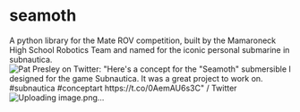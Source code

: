 # seamoth
A python library for the Mate ROV competition, built by the Mamaroneck High School Robotics Team and named for the iconic personal submarine in subnautica.
<img src="https://pbs.twimg.com/media/EwqlbkAVcAI7Y3w.jpg:large" alt="Pat Presley on Twitter: &quot;Here&#39;s a concept for the &quot;Seamoth&quot; submersible I  designed for the game Subnautica. It was a great project to work on.  #subnautica #conceptart https://t.co/0AemAU6s3C&quot; / Twitter"/>![Uploading image.png…]()
